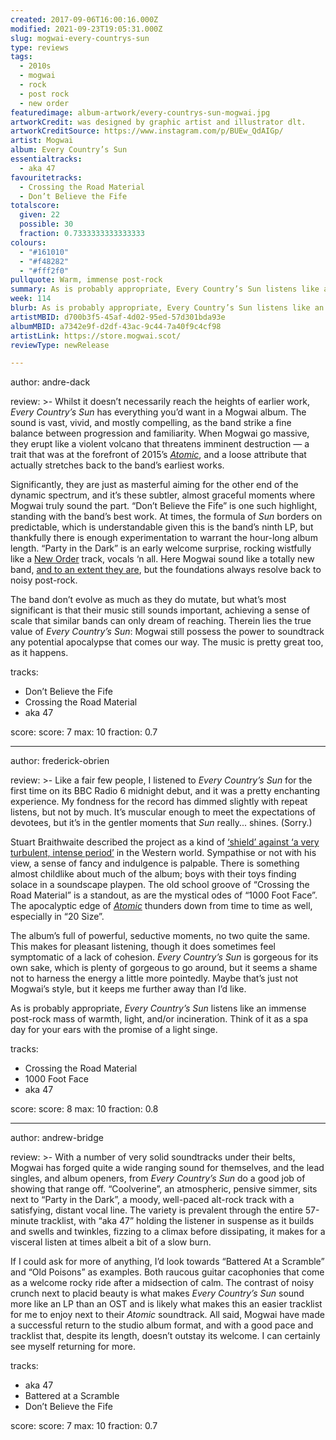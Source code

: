 ```yaml
---
created: 2017-09-06T16:00:16.000Z
modified: 2021-09-23T19:05:31.000Z
slug: mogwai-every-countrys-sun
type: reviews
tags:
  - 2010s
  - mogwai
  - rock
  - post rock
  - new order
featuredimage: album-artwork/every-countrys-sun-mogwai.jpg
artworkCredit: was designed by graphic artist and illustrator dlt.
artworkCreditSource: https://www.instagram.com/p/BUEw_QdAIGp/
artist: Mogwai
album: Every Country’s Sun
essentialtracks:
  - aka 47
favouritetracks:
  - Crossing the Road Material
  - Don’t Believe the Fife
totalscore:
  given: 22
  possible: 30
  fraction: 0.7333333333333333
colours:
  - "#161010"
  - "#f48282"
  - "#fff2f0"
pullquote: Warm, immense post-rock
summary: As is probably appropriate, Every Country’s Sun listens like an immense post-rock mass of warmth, light, and/or incineration. Think of it as a spa day for your ears with the promise of a light singe.
week: 114
blurb: As is probably appropriate, Every Country’s Sun listens like an immense post-rock mass of warmth, light, and/or incineration. Who could say no to that?
artistMBID: d700b3f5-45af-4d02-95ed-57d301bda93e
albumMBID: a7342e9f-d2df-43ac-9c44-7a40f9c4cf98
artistLink: https://store.mogwai.scot/
reviewType: newRelease

---
```


author: andre-dack

review: >-
  Whilst it doesn’t necessarily reach the heights of earlier work, *Every Country’s Sun* has everything you’d want in a Mogwai album. The sound is vast, vivid, and mostly compelling, as the band strike a fine balance between progression and familiarity. When Mogwai go massive, they erupt like a violent volcano that threatens imminent destruction — a trait that was at the forefront of 2015’s [*Atomic*](/reviews/mogwai-atomic), and a loose attribute that actually stretches back to the band’s earliest works. 
  
  Significantly, they are just as masterful aiming for the other end of the dynamic spectrum, and it’s these subtler, almost graceful moments where Mogwai truly sound the part. “Don’t Believe the Fife” is one such highlight, standing with the band’s best work. At times, the formula of *Sun* borders on predictable, which is understandable given this is the band’s ninth LP, but thankfully there is enough experimentation to warrant the hour-long album length. “Party in the Dark” is an early welcome surprise, rocking wistfully like a [New Order](/reviews/new-order-power-corruption-and-lies) track, vocals ‘n all. Here Mogwai sound like a totally new band, [and to an extent they are](https://pitchfork.com/news/62114-mogwai-guitarist-john-cummings-leaves-the-band-to-pursue-his-own-musical-projects), but the foundations always resolve back to noisy post-rock. 
  
  The band don’t evolve as much as they do mutate, but what’s most significant is that their music still sounds important, achieving a sense of scale that similar bands can only dream of reaching. Therein lies the true value of *Every Country’s Sun*: Mogwai still possess the power to soundtrack any potential apocalypse that comes our way. The music is pretty great too, as it happens.

tracks:
  - Don’t Believe the Fife
  - ­­Crossing the Road Material
  - ­­aka 47

score:
  score: 7
  max: 10
  fraction: 0.7

---
author: frederick-obrien

review: >-
  Like a fair few people, I listened to *Every Country’s Sun* for the first time on its BBC Radio 6 midnight debut, and it was a pretty enchanting experience. My fondness for the record has dimmed slightly with repeat listens, but not by much. It’s muscular enough to meet the expectations of devotees, but it’s in the gentler moments that *Sun* really... shines. (Sorry.) 
  
  Stuart Braithwaite described the project as a kind of [‘shield’ against ‘a very turbulent, intense period’](https://consequenceofsound.net/2017/05/mogwai-announce-new-album-every-countrys-sun-share-coolverine-listen/) in the Western world. Sympathise or not with his view, a sense of fancy and indulgence is palpable. There is something almost childlike about much of the album; boys with their toys finding solace in a soundscape playpen. The old school groove of “Crossing the Road Material” is a standout, as are the mystical odes of “1000 Foot Face”. The apocalyptic edge of [*Atomic*](/reviews/mogwai-atomic) thunders down from time to time as well, especially in “20 Size”. 
  
  The album’s full of powerful, seductive moments, no two quite the same. This makes for pleasant listening, though it does sometimes feel symptomatic of a lack of cohesion. *Every Country’s Sun* is gorgeous for its own sake, which is plenty of gorgeous to go around, but it seems a shame not to harness the energy a little more pointedly. Maybe that’s just not Mogwai’s style, but it keeps me further away than I’d like. 
  
  As is probably appropriate, *Every Country’s Sun* listens like an immense post-rock mass of warmth, light, and/or incineration. Think of it as a spa day for your ears with the promise of a light singe.

tracks:
  - Crossing the Road Material
  - ­­1000 Foot Face
  - ­­aka 47

score:
  score: 8
  max: 10
  fraction: 0.8

---
author: andrew-bridge

review: >-
  With a number of very solid soundtracks under their belts, Mogwai has forged quite a wide ranging sound for themselves, and the lead singles, and album openers, from *Every Country’s Sun* do a good job of showing that range off. “Coolverine”, an atmospheric, pensive simmer, sits next to “Party in the Dark”, a moody, well-paced alt-rock track with a satisfying, distant vocal line. The variety is prevalent through the entire 57-minute tracklist, with “aka 47” holding the listener in suspense as it builds and swells and twinkles, fizzing to a climax before dissipating, it makes for a visceral listen at times albeit a bit of a slow burn. 
  
  If I could ask for more of anything, I’d look towards “Battered At a Scramble” and “Old Poisons” as examples. Both raucous guitar cacophonies that come as a welcome rocky ride after a midsection of calm. The contrast of noisy crunch next to placid beauty is what makes *Every Country’s Sun* sound more like an LP than an OST and is likely what makes this an easier tracklist for me to enjoy next to their *Atomic* soundtrack. All said, Mogwai have made a successful return to the studio album format, and with a good pace and tracklist that, despite its length, doesn’t outstay its welcome. I can certainly see myself returning for more.

tracks:
  - aka 47
  - ­­Battered at a Scramble
  - ­­Don’t Believe the Fife

score:
  score: 7
  max: 10
  fraction: 0.7
